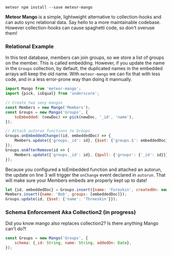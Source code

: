 `meteor npm install --save meteor-mango`

**Meteor Mango** is a simple, lightweight alternative to collection-hooks and can auto sync relational data. Say hello to a more maintainable codebase. However collection-hooks can cause spaghetti code, so don't overuse them!

### Relational Example

In this test database, members can join groups, so we store a list of groups on the member. This is called embedding. However, if you update the name in the `Groups` collection, by default, the duplicated names in the embedded arrays will keep the old name. With `meteor-mango` we can fix that with less code, and in a less error-prone way than doing it mannually.

```javascript
import Mango from 'meteor-mango';
import {pick, isEqual} from 'underscore';

// Create two sexy mangos
const Members = new Mango('Members');
const Groups = new Mango('Groups', {
    toEmbedded: (newDoc) => pick(newDoc, '_id', 'name'),
});

// Attach autorun functions to Groups
Groups.onEmbeddedChange((id, embeddedDoc) => {
    Members.update({'groups._id': id}, {$set: {'groups.$': embeddedDoc}}, {multi:true});
});
Groups.onAfterRemove(id => {
    Members.update({'groups._id': id}, {$pull: {'groups': {'_id': id}}}, {multi:true});
});
```

Because you configured a toEmbedded function and attached an autorun, the update on line 3 will trigger the `onChange` event declared in `autorun`. That will make sure your Members embeds are properly kept up to date!

```javascript
let {id, embeddedDoc} = Groups.insert({name: 'Foreskin', createdOn: new Date()});
Members.insert({name: 'Bob', groups: [embeddedDoc]});
Groups.update(id, {$set: {'name': 'Threeskin'}});
```

### Schema Enforcement Aka Collection2 (in progress)

Did you know mango also replaces collection2? Is there anything Mango can't do?!

```javascript
const Groups = new Mango('Groups', {
    schema: {_id: String, name: String, addedOn: Date},
});
```
